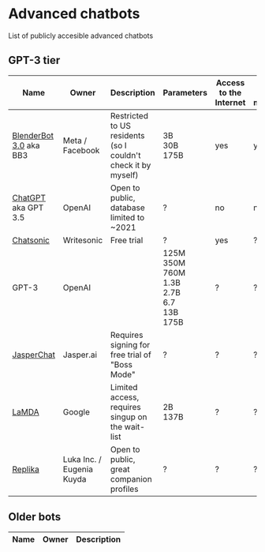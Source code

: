 # Advanced chatbots
List of publicly accesible advanced chatbots

## GPT-3 tier
Name | Owner | Description | Parameters | Access to the Internet | Long-term memory | Generate images | Lanugages | Research Papers
--- | --- | --- | --- | --- | --- | --- | --- | ---
[BlenderBot 3.0](https://blenderbot.ai/) aka BB3 | Meta / Facebook | Restricted to US residents (so I couldn't check it by myself) | 3B<br>30B<br>175B | yes | yes | ? | English | [link](https://arxiv.org/abs/2208.03188)
[ChatGPT](https://chat.openai.com/chat) aka GPT 3.5 | OpenAI | Open to public, database limited to ~2021 | ? | no | no | no | Multilanguage | ?
[Chatsonic](https://writesonic.com/chat) | Writesonic | Free trial | ? | yes | ? | yes | ? | ?
GPT-3 | OpenAI | | 125M<br>350M<br>760M<br>1.3B<br>2.7B<br>6.7<br>13B<br>175B | ? | ? | ? | Multilanguage | [link](https://arxiv.org/abs/2005.14165)
[JasperChat](https://app.jasper.ai/) | Jasper.ai | Requires signing for free trial of "Boss Mode" | ? | ? | ? | ? | ? | ?
[LaMDA](aitestkitchen.withgoogle.com) | Google | Limited access, requires singup on the wait-list | 2B<br>137B | ? | ? | ? | ? | [link](https://arxiv.org/pdf/2201.08239.pdf)
[Replika](https://replika.ai/) | Luka Inc. / Eugenia Kuyda | Open to public, great companion profiles | ? | ? | ? | no | English | ?

## Older bots
Name | Owner | Description
--- | --- | ---
